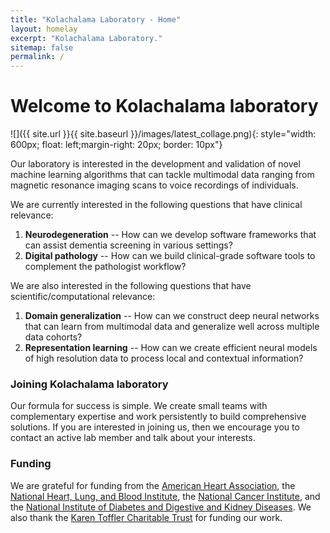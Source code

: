 ```yaml
---
title: "Kolachalama Laboratory - Home"
layout: homelay
excerpt: "Kolachalama Laboratory."
sitemap: false
permalink: /
---
```


# Welcome to Kolachalama laboratory


![]({{ site.url }}{{ site.baseurl }}/images/latest_collage.png){: style="width: 600px; float: left;margin-right: 20px; border: 10px"}



Our laboratory is interested in the development and validation of novel machine learning algorithms that can tackle multimodal data ranging from magnetic resonance imaging scans to voice recordings of individuals. 

We are currently interested in the following questions that have clinical relevance:

1. **Neurodegeneration** -- How can we develop software frameworks that can assist dementia screening in various settings? 
2. **Digital pathology** -- How can we build clinical-grade software tools to complement the pathologist workflow?

We are also interested in the following questions that have scientific/computational relevance:

1. **Domain generalization** -- How can we construct deep neural networks that can learn from multimodal data and generalize well across multiple data cohorts? 
2. **Representation learning** -- How can we create efficient neural models of high resolution data to process local and contextual information?

### Joining Kolachalama laboratory
Our formula for success is simple. We create small teams with complementary expertise and work persistently to build comprehensive solutions. If you are interested in joining us, then we encourage you to contact an active lab member and talk about your interests. 

### Funding
We are grateful for funding from the [American Heart Association](https://www.heart.org), the [National Heart, Lung, and Blood Institute](https://www.nhlbi.nih.gov), the [National Cancer Institute](https://www.cancer.gov), and the [National Institute of Diabetes and Digestive and Kidney Diseases](https://www.niddk.nih.gov). We also thank the [Karen Toffler Charitable Trust](https://tofflertrust.org) for funding our work.



